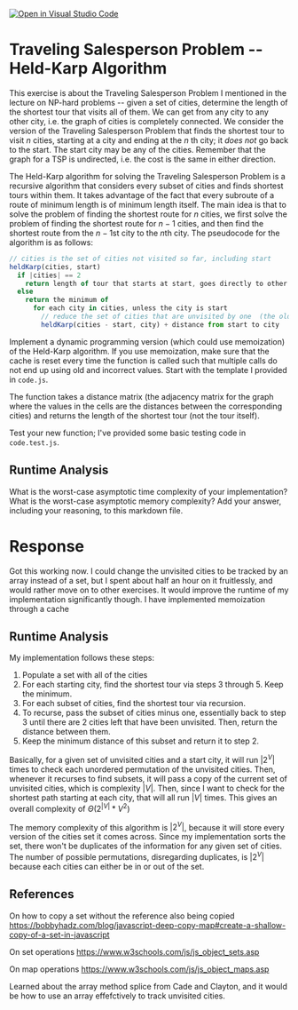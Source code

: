 [![Open in Visual Studio Code](https://classroom.github.com/assets/open-in-vscode-718a45dd9cf7e7f842a935f5ebbe5719a5e09af4491e668f4dbf3b35d5cca122.svg)](https://classroom.github.com/online_ide?assignment_repo_id=12774862&assignment_repo_type=AssignmentRepo)
# Traveling Salesperson Problem -- Held-Karp Algorithm

This exercise is about the Traveling Salesperson Problem I mentioned in the
lecture on NP-hard problems -- given a set of cities, determine the length of
the shortest tour that visits all of them. We can get from any city to any other
city, i.e. the graph of cities is completely connected. We consider the version
of the Traveling Salesperson Problem that finds the shortest tour to visit $n$
cities, starting at a city and ending at the $n$ th city; it *does not* go
back to the start. The start city may be any of the cities. Remember that the
graph for a TSP is undirected, i.e. the cost is the same in either direction.

The Held-Karp algorithm for solving the Traveling Salesperson Problem is a
recursive algorithm that considers every subset of cities and finds shortest
tours within them. It takes advantage of the fact that every subroute of a route
of minimum length is of minimum length itself. The main idea is that to solve
the problem of finding the shortest route for $n$ cities, we first solve the
problem of finding the shortest route for $n-1$ cities, and then find the
shortest route from the $n-1$st city to the $n$th city. The pseudocode for the
algorithm is as follows:

```javascript
// cities is the set of cities not visited so far, including start
heldKarp(cities, start)
  if |cities| == 2
    return length of tour that starts at start, goes directly to other city in cities
  else
    return the minimum of
      for each city in cities, unless the city is start
        // reduce the set of cities that are unvisited by one  (the old start), set the new start, add on the distance from old start to new start
        heldKarp(cities - start, city) + distance from start to city
```

Implement a dynamic programming version (which could use memoization) of the
Held-Karp algorithm. If you use memoization, make sure that the cache is reset
every time the function is called such that multiple calls do not end up using
old and incorrect values. Start with the template I provided in `code.js`.

The function takes a distance matrix (the adjacency matrix for the graph where
the values in the cells are the distances between the corresponding cities) and
returns the length of the shortest tour (not the tour itself).

Test your new function; I've provided some basic testing code in `code.test.js`.

## Runtime Analysis

What is the worst-case asymptotic time complexity of your implementation? What
is the worst-case asymptotic memory complexity? Add your answer, including your
reasoning, to this markdown file.


# Response
Got this working now. I could change the unvisited cities to be tracked by an array instead of a set, but I spent about half an hour on it fruitlessly, and would rather move on to other exercises. It would improve the runtime of my implementation significantly though. I have implemented memoization through a cache

## Runtime Analysis
My implementation follows these steps:
1. Populate a set with all of the cities
2. For each starting city, find the shortest tour via steps 3 through 5. Keep the minimum.
3. For each subset of cities, find the shortest tour via recursion.
4. To recurse, pass the subset of cities minus one, essentially back to step 3 until there are 2 cities left that have been unvisited. Then, return the distance between them.
5. Keep the minimum distance of this subset and return it to step 2.

Basically, for a given set of unvisited cities and a start city, it will run $|2^V|$ times to check each unordered permutation of the unvisited cities. Then, whenever it recurses to find subsets, it will pass a copy of the current set of unvisited cities, which is complexity $|V|$. Then, since I want to check for the shortest path starting at each city, that will all run $|V|$ times. This gives an overall complexity of $\Theta\left(2^{|V|}*V^2\right)$

The memory complexity of this algorithm is $|2^V|$, because it will store every version of the cities set it comes across. Since my implementation sorts the set, there won't be duplicates of the information for any given set of cities. The number of possible permutations, disregarding duplicates, is $|2^V|$ because each cities can either be in or out of the set. 

## References
On how to copy a set without the reference also being copied
https://bobbyhadz.com/blog/javascript-deep-copy-map#create-a-shallow-copy-of-a-set-in-javascript

On set operations
https://www.w3schools.com/js/js_object_sets.asp

On map operations
https://www.w3schools.com/js/js_object_maps.asp

Learned about the array method splice from Cade and Clayton, and it would be how to use an array effefctively to track unvisited cities.